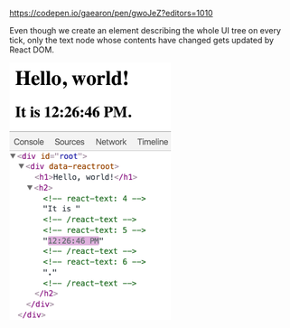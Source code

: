 https://codepen.io/gaearon/pen/gwoJeZ?editors=1010

Even though we create an element describing the whole UI tree on every tick, only the text node whose contents have changed gets updated by React DOM.


![alt text](./img.png)
